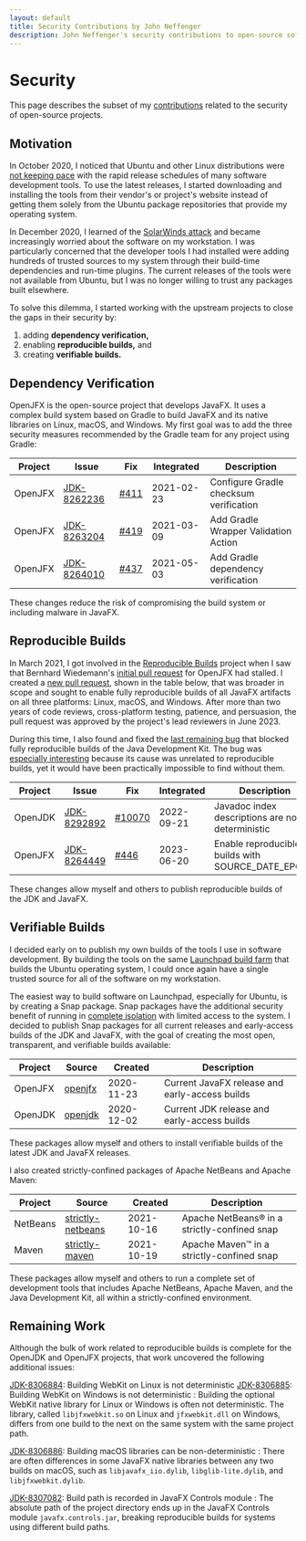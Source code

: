 ```yaml
---
layout: default
title: Security Contributions by John Neffenger
description: John Neffenger's security contributions to open-source software.
---
```


# Security

This page describes the subset of my [contributions](contributions.html) related to the security of open-source projects.

## Motivation

In October 2020, I noticed that Ubuntu and other Linux distributions were [not keeping pace](https://answers.launchpad.net/ubuntu/+source/openjdk-15/+question/693547) with the rapid release schedules of many software development tools.
To use the latest releases, I started downloading and installing the tools from their vendor's or project's website instead of getting them solely from the Ubuntu package repositories that provide my operating system.

In December 2020, I learned of the [SolarWinds attack](https://www.linux.com/news/preventing-supply-chain-attacks-like-solarwinds/) and became increasingly worried about the software on my workstation.
I was particularly concerned that the developer tools I had installed were adding hundreds of trusted sources to my system through their build-time dependencies and run-time plugins.
The current releases of the tools were not available from Ubuntu, but I was no longer willing to trust any packages built elsewhere.

To solve this dilemma, I started working with the upstream projects to close the gaps in their security by:

1. adding **dependency verification,**
2. enabling **reproducible builds,** and
3. creating **verifiable builds.**

## Dependency Verification

OpenJFX is the open-source project that develops JavaFX.
It uses a complex build system based on Gradle to build JavaFX and its native libraries on Linux, macOS, and Windows.
My first goal was to add the three security measures recommended by the Gradle team for any project using Gradle:

| Project | Issue             | Fix        | Integrated | Description                            |
| ------- | ----------------- | ---------- | ---------- | -------------------------------------- |
| OpenJFX | [JDK-8262236][a1] | [#411][b1] | 2021-02-23 | Configure Gradle checksum verification |
| OpenJFX | [JDK-8263204][a2] | [#419][b2] | 2021-03-09 | Add Gradle Wrapper Validation Action   |
| OpenJFX | [JDK-8264010][a3] | [#437][b3] | 2021-05-03 | Add Gradle dependency verification     |

[a1]: https://bugs.openjdk.org/browse/JDK-8262236
[a2]: https://bugs.openjdk.org/browse/JDK-8263204
[a3]: https://bugs.openjdk.org/browse/JDK-8264010

[b1]: https://github.com/openjdk/jfx/pull/411
[b2]: https://github.com/openjdk/jfx/pull/419
[b3]: https://github.com/openjdk/jfx/pull/437

These changes reduce the risk of compromising the build system or including malware in JavaFX.

## Reproducible Builds

In March 2021, I got involved in the [Reproducible Builds](https://reproducible-builds.org/who/people/) project when I saw that Bernhard Wiedemann's [initial pull request](https://github.com/openjdk/jfx/pull/99) for OpenJFX had stalled.
I created a [new pull request](https://github.com/openjdk/jfx/pull/446), shown in the table below, that was broader in scope and sought to enable fully reproducible builds of all JavaFX artifacts on all three platforms: Linux, macOS, and Windows.
After more than two years of code reviews, cross-platform testing, patience, and persuasion, the pull request was approved by the project's lead reviewers in June 2023.

During this time, I also found and fixed the [last remaining bug](https://bugs.openjdk.org/browse/JDK-8292892?jql=labels%3Dreproducible-build) that blocked fully reproducible builds of the Java Development Kit.
The bug was [especially interesting](https://github.com/openjdk/jdk/pull/10070#issuecomment-1230888930) because its cause was unrelated to reproducible builds, yet it would have been practically impossible to find without them.

| Project | Issue             | Fix          | Integrated | Description                                       |
| ------- | ----------------- | ------------ | ---------- | ------------------------------------------------- |
| OpenJDK | [JDK-8292892][c2] | [#10070][d2] | 2022-09-21 | Javadoc index descriptions are not deterministic  |
| OpenJFX | [JDK-8264449][c1] | [#446][d1]   | 2023-06-20 | Enable reproducible builds with SOURCE_DATE_EPOCH |

These changes allow myself and others to publish reproducible builds of the JDK and JavaFX.

[c1]: https://bugs.openjdk.org/browse/JDK-8264449
[c2]: https://bugs.openjdk.org/browse/JDK-8292892

[d1]: https://github.com/openjdk/jfx/pull/446
[d2]: https://github.com/openjdk/jdk/pull/10070

## Verifiable Builds

I decided early on to publish my own builds of the tools I use in software development.
By building the tools on the same [Launchpad build farm](https://launchpad.net/builders) that builds the Ubuntu operating system, I could once again have a single trusted source for all of the software on my workstation.

The easiest way to build software on Launchpad, especially for Ubuntu, is by creating a Snap package.
Snap packages have the additional security benefit of running in [complete isolation](https://snapcraft.io/docs/snap-confinement) with limited access to the system.
I decided to publish Snap packages for all current releases and early-access builds of the JDK and JavaFX, with the goal of creating the most open, transparent, and verifiable builds available:

| Project | Source        | Created    | Description                                    |
| ------- | ------------- | ---------- | ---------------------------------------------- |
| OpenJFX | [openjfx][e1] | 2020-11-23 | Current JavaFX release and early-access builds |
| OpenJDK | [openjdk][e2] | 2020-12-02 | Current JDK release and early-access builds    |

These packages allow myself and others to install verifiable builds of the latest JDK and JavaFX releases.

I also created strictly-confined packages of Apache NetBeans and Apache Maven:

| Project  | Source                  | Created    | Description                                  |
| -------- | ----------------------- | ---------- | -------------------------------------------- |
| NetBeans | [strictly-netbeans][f2] | 2021-10-16 | Apache NetBeans® in a strictly-confined snap |
| Maven    | [strictly-maven][f1]    | 2021-10-19 | Apache Maven™ in a strictly-confined snap    |

These packages allow myself and others to run a complete set of development tools that includes Apache NetBeans, Apache Maven, and the Java Development Kit, all within a strictly-confined environment.

[e1]: https://github.com/jgneff/openjfx
[e2]: https://github.com/jgneff/openjdk

[f1]: https://github.com/jgneff/strictly-maven
[f2]: https://github.com/jgneff/strictly-netbeans

## Remaining Work

Although the bulk of work related to reproducible builds is complete for the OpenJDK and OpenJFX projects, that work uncovered the following additional issues:

[JDK-8306884](https://bugs.openjdk.org/browse/JDK-8306884): Building WebKit on Linux is not deterministic
[JDK-8306885](https://bugs.openjdk.org/browse/JDK-8306885): Building WebKit on Windows is not deterministic
: Building the optional WebKit native library for Linux or Windows is often not deterministic.
The library, called `libjfxwebkit.so` on Linux and `jfxwebkit.dll` on Windows, differs from one build to the next on the same system with the same project path.

[JDK-8306886](https://bugs.openjdk.org/browse/JDK-8306886): Building macOS libraries can be non-deterministic
: There are often differences in some JavaFX native libraries between any two builds on macOS, such as `libjavafx_iio.dylib`, `libglib-lite.dylib`, and `libjfxwebkit.dylib`.

[JDK-8307082](https://bugs.openjdk.org/browse/JDK-8307082): Build path is recorded in JavaFX Controls module
: The absolute path of the project directory ends up in the JavaFX Controls module `javafx.controls.jar`, breaking reproducible builds for systems using different build paths.
